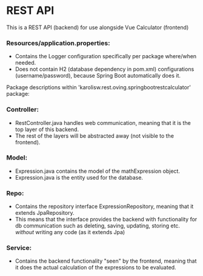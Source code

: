 # REST API

This is a REST API (backend) for use alongside Vue Calculator (frontend)

### Resources/application.properties:
- Contains the Logger configuration specifically per package where/when needed.
- Does not contain H2 (database dependency in pom.xml) configurations (username/password), because Spring Boot automatically does it.

Package descriptions within 'karolisw.rest.oving.springbootrestcalculator' package:

### Controller:
- RestController.java handles web communication, meaning that it is the top layer of this backend. 
- The rest of the layers will be abstracted away (not visible to the frontend).

### Model:
- Expression.java contains the model of the mathExpression object.
- Expression.java is the entity used for the database.

### Repo:
- Contains the repository interface ExpressionRepository, meaning that it extends JpaRepository.
- This means that the interface provides the backend with functionality for db communication such as deleting, saving, updating, storing etc. *without* writing any code (as it extends Jpa)

### Service:
- Contains the backend functionality "seen" by the frontend, meaning that it does the actual calculation of the expressions to be evaluated.
